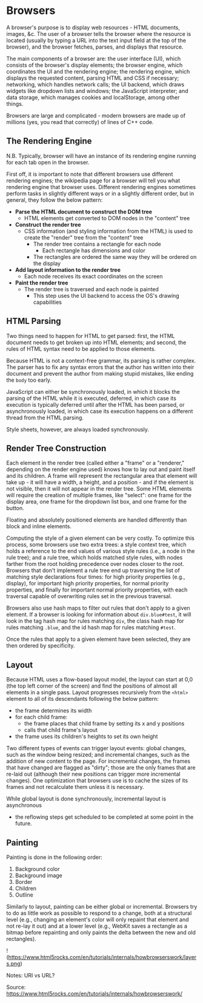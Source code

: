 # Browsers

A browser's purpose is to display web resources - HTML documents, images, &c.
The user of a browser tells the browser where the resource is located (usually
by typing a URL into the text input field at the top of the browser), and the browser fetches, parses, and displays that resource.

The main components of a browser are: the user interface (UI), which consists
of the browser's display elements; the browser engine, which coordinates the UI
and the rendering engine; the rendering engine, which displays the requested
content, parsing HTML and CSS if necessary; networking, which handles network
calls; the UI backend, which draws widgets like dropdown lists and windows; the
JavaScript interpreter; and data storage, which manages cookies and
localStorage, among other things. 

Browsers are large and complicated - modern browsers are made up of millions
(yes, you read that correctly) of lines of C++ code.

## The Rendering Engine

N.B. Typically, browser will have an instance of its rendering engine running
for each tab open in the browser.

First off, it is important to note that different browsers use different
rendering engines; the wikipedia page for a browser will tell you what
rendering engine that browser uses. Different rendering engines sometimes
perform tasks in slightly different ways or in a slightly different order, but
in general, they follow the below pattern:

+ **Parse the HTML document to construct the DOM tree**
  + HTML elements get converted to DOM nodes in the "content" tree
+ **Construct the render tree**
  + CSS information (and styling information from the HTML) is used to create
  the "render" tree from the "content" tree
    + The render tree contains a rectangle for each node
      + Each rectangle has dimensions and color
    + The rectangles are ordered the same way they will be ordered on the
    display
+ **Add layout information to the render tree**
  + Each node receives its exact coordinates on the screen
+ **Paint the render tree**
  + The render tree is traversed and each node is painted
    + This step uses the UI backend to access the OS's drawing capabilities

## HTML Parsing

Two things need to happen for HTML to get parsed: first, the HTML document
needs to get broken up into HTML elements; and second, the rules of HTML syntax
need to be applied to those elements.

Because HTML is not a context-free grammar, its parsing is rather complex. The
parser has to fix any syntax errors that the author has written into their
document and prevent the author from making stupid mistakes, like ending the
`body` too early.

JavaScript can either be synchronously loaded, in which it blocks the parsing
of the HTML while it is executed, deferred, in which case its execution is
typically deferred until after the HTML has been parsed, or asynchronously
loaded, in which case its execution happens on a different thread from the HTML
parsing.

Style sheets, however, are always loaded synchronously.

## Render Tree Construction

Each element in the render tree (called either a "frame" or a "renderer,"
depending on the render engine used) knows how to lay out and paint itself and
its children. A frame will represent the rectangular area that element will
take up - it will have a width, a height, and a position - and if the element
is not visible, then it will not appear in the render tree. Some HTML elements
will require the creation of multiple frames, like "select": one frame for the
display area, one frame for the dropdown list box, and one frame for the
button.

Floating and absolutely positioned elements are handled differently than block
and inline elements.

Computing the style of a given element can be very costly. To optimize this
process, some browsers use two extra trees: a style context tree, which holds a
reference to the end values of various style rules (i.e., a node in the rule
tree); and a rule tree, which holds matched style rules, with nodes farther
from the root holding precedence over nodes closer to the root. Browsers that
don't implement a rule tree end up traversing the list of matching style
declarations four times: for high priority properties (e.g., display), for
important high priority properties, for normal priority properties, and finally
for important normal priority properties, with each traversal capable of
overwriting rules set in the previous traversal.

Browsers also use hash maps to filter out rules that don't apply to a given
element. If a browser is looking for information about `div.blue#test`, it will
look in the tag hash map for rules matching `div`, the class hash map for rules
matching `.blue`, and the id hash map for rules matching `#test`.

Once the rules that apply to a given element have been selected, they are then
ordered by specificity.

## Layout

Because HTML uses a flow-based layout model, the layout can start at 0,0 (the
top left corner of the screen) and find the positions of almost all elements in
a single pass. Layout progresses recursively from the `<html>` element to all
of its descendants following the below pattern:

+ the frame determines its width
+ for each child frame:
  + the frame places that child frame by setting its x and y positions
  + calls that child frame's layout
+ the frame uses its children's heights to set its own height

Two different types of events can trigger layout events: global changes, such
as the window being resized; and incremental changes, such as the addition of
new content to the page. For incremental changes, the frames that have changed
are flagged as "dirty"; those are the only frames that are re-laid out (although
their new positions can trigger more incremental changes). One optimization
that browsers use is to cache the sizes of its frames and not recalculate them
unless it is necessary.

While global layout is done synchronously, incremental layout is asynchronous
- the reflowing steps get scheduled to be completed at some point in the
future.

## Painting

Painting is done in the following order:

1. Background color
1. Background image
1. Border
1. Children
1. Outline

Similarly to layout, painting can be either global or incremental. Browsers try
to do as little work as possible to respond to a change, both at a structural
level (e.g., changing an element's color will only repaint that element and not
re-lay it out) and at a lower level (e.g., WebKit saves a rectangle as a bitmap
before repainting and only paints the delta between the new and old
rectangles).

!(https://www.html5rocks.com/en/tutorials/internals/howbrowserswork/layers.png)



Notes:
URI vs URL?

Source: https://www.html5rocks.com/en/tutorials/internals/howbrowserswork/